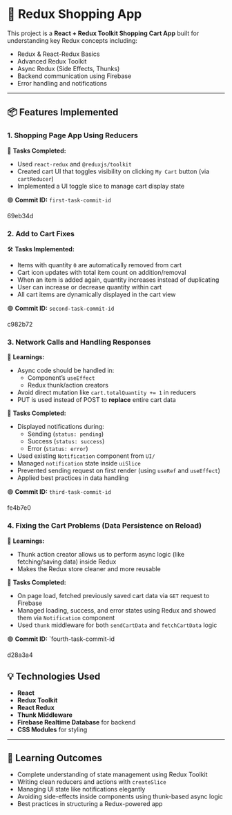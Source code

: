 # 🛒 Redux Shopping App

This project is a **React + Redux Toolkit Shopping Cart App** built for understanding key Redux concepts including:

- Redux & React-Redux Basics
- Advanced Redux Toolkit
- Async Redux (Side Effects, Thunks)
- Backend communication using Firebase
- Error handling and notifications

---

## 📦 Features Implemented

### 1. Shopping Page App Using Reducers

📌 **Tasks Completed:**
- Used `react-redux` and `@reduxjs/toolkit`
- Created cart UI that toggles visibility on clicking `My Cart` button (via `cartReducer`)
- Implemented a UI toggle slice to manage cart display state

🟢 **Commit ID:** `first-task-commit-id`

69eb34d

### 2. Add to Cart Fixes

🛠️ **Tasks Implemented:**
- Items with quantity `0` are automatically removed from cart
- Cart icon updates with total item count on addition/removal
- When an item is added again, quantity increases instead of duplicating
- User can increase or decrease quantity within cart
- All cart items are dynamically displayed in the cart view

🟢 **Commit ID:** `second-task-commit-id`

c982b72

### 3. Network Calls and Handling Responses

🧠 **Learnings:**
- Async code should be handled in:
  - Component’s `useEffect`
  - Redux thunk/action creators
- Avoid direct mutation like `cart.totalQuantity += 1` in reducers
- PUT is used instead of POST to **replace** entire cart data

📌 **Tasks Completed:**
- Displayed notifications during:
  - Sending (`status: pending`)
  - Success (`status: success`)
  - Error (`status: error`)
- Used existing `Notification` component from `UI/`
- Managed `notification` state inside `uiSlice`
- Prevented sending request on first render (using `useRef` and `useEffect`)
- Applied best practices in data handling

🟢 **Commit ID:** `third-task-commit-id`

fe4b7e0

### 4. Fixing the Cart Problems (Data Persistence on Reload)

🧠 **Learnings:**
- Thunk action creator allows us to perform async logic (like fetching/saving data) inside Redux
- Makes the Redux store cleaner and more reusable

📌 **Tasks Completed:**
- On page load, fetched previously saved cart data via `GET` request to Firebase
- Managed loading, success, and error states using Redux and showed them via `Notification` component
- Used `thunk` middleware for both `sendCartData` and `fetchCartData` logic

🟢 **Commit ID:** `fourth-task-commit-id

d28a3a4

## 💡 Technologies Used

- **React**
- **Redux Toolkit**
- **React Redux**
- **Thunk Middleware**
- **Firebase Realtime Database** for backend
- **CSS Modules** for styling

---

## 🧠 Learning Outcomes

- Complete understanding of state management using Redux Toolkit
- Writing clean reducers and actions with `createSlice`
- Managing UI state like notifications elegantly
- Avoiding side-effects inside components using thunk-based async logic
- Best practices in structuring a Redux-powered app
